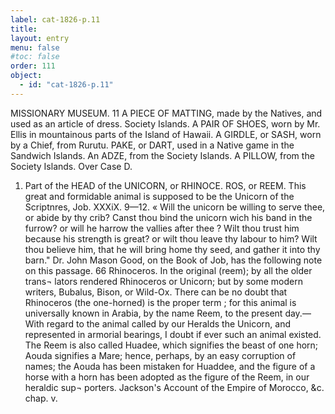 ```yaml
---
label: cat-1826-p.11
title: 
layout: entry
menu: false
#toc: false
order: 111
object:
  - id: "cat-1826-p.11"
---
```


MISSIONARY MUSEUM.
11
A PIECE OF MATTING, made by the Natives, and used
as an article of dress. Society Islands.
A PAIR OF SHOES, worn by Mr. Ellis in mountainous
parts of the Island of Hawaii.
A GIRDLE, or SASH, worn by a Chief, from Rurutu.
PAKE, or DART, used in a Native game in the Sandwich
Islands.
An ADZE, from the Society Islands.
A PILLOW, from the Society Islands.
Over Case D.
1. Part of the HEAD of the UNICORN, or RHINOCE.
ROS, or REEM. This great and formidable animal
is supposed to be the Unicorn of the Scriptnres, Job.
XXXiX. 9—12.
« Will the unicorn be willing to serve thee, or abide by thy crib?
Canst thou bind the unicorn wich his band in the furrow? or will he
harrow the vallies after thee ? Wilt thou trust him because his strength
is great? or wilt thou leave thy labour to him? Wilt thou believe him,
that he will bring home thy seed, and gather it into thy barn."
Dr. John Mason Good, on the Book of Job, has the following note on this
passage.
66
Rhinoceros. In the original (reem); by all the older trans¬
lators rendered Rhinoceros or Unicorn; but by some modern writers, Bubalus,
Bison, or Wild-Ox. There can be no doubt that Rhinoceros (the one-horned)
is the proper term ; for this animal is universally known in Arabia, by the name
Reem, to the present day.— With regard to the animal called by our Heralds
the Unicorn, and represented in armorial bearings, I doubt if ever such an
animal existed. The Reem is also called Huadee, which signifies the beast of
one horn; Aouda signifies a Mare; hence, perhaps, by an easy corruption of
names; the Aouda has been mistaken for Huaddee, and the figure of a horse
with a horn has been adopted as the figure of the Reem, in our heraldic sup¬
porters.
Jackson's Account of the Empire of Morocco, &c. chap. v.